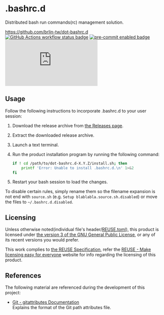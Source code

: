 # .bashrc.d

Distributed bash run commands(rc) management solution.

<https://github.com/brlin-tw/dot-bashrc.d>  
[![GitHub Actions workflow status badge](https://github.com/brlin-tw/dot-bashrc.d/actions/workflows/check-potential-problems.yml/badge.svg "GitHub Actions workflow status")](https://github.com/brlin-tw/dot-bashrc.d/actions/workflows/check-potential-problems.yml) [![pre-commit enabled badge](https://img.shields.io/badge/pre--commit-enabled-brightgreen?logo=pre-commit&logoColor=white "This project uses pre-commit to check potential problems")](https://pre-commit.com/) [![REUSE Specification compliance badge](https://api.reuse.software/badge/github.com/brlin-tw/dot-bashrc.d "This project complies to the REUSE specification to decrease software licensing costs")](https://api.reuse.software/info/github.com/brlin-tw/dot-bashrc.d)

## Usage

Follow the following instructions to incorporate .bashrc.d to your user session:

1. Download the release archive from [the Releases page](https://github.com/brlin-tw/dot-bashrc.d/releases).
1. Extract the downloaded release archive.
1. Launch a text terminal.
1. Run the product installation program by running the following command:

    ```bash
    if ! cd /path/to/dot-bashrc.d-X.Y.Z/install.sh; then
        printf 'Error: Unable to install .bashrc.d.\n' 1>&2
    fi
    ```

1. Restart your bash session to load the changes.

To disable certain rules, simply rename them so the filename expansion is not end with `source.sh` (e.g. `Setup blablabla.source.sh.disabled`) or move the files to `~/.bashrc.d.disabled`.

## Licensing

Unless otherwise noted(individual file's header/[REUSE.toml](REUSE.toml)), this product is licensed under [the version 3 of the GNU General Public License](https://www.gnu.org/licenses/gpl-3.0.html.en), or any of its recent versions you would prefer.

This work complies to [the REUSE Specification](https://reuse.software/spec/), refer the [REUSE - Make licensing easy for everyone](https://reuse.software/) website for info regarding the licensing of this product.

## References

The following material are referenced during the development of this project:

* [Git - gitattributes Documentation](https://git-scm.com/docs/gitattributes)  
  Explains the format of the Git path attributes file.

